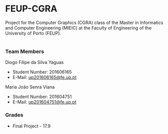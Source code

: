# FEUP-CGRA
Project for the Computer Graphics (CGRA) class of the Master in Informatics and Computer Engineering (MIEIC) at the Faculty of Engineering of the University of Porto (FEUP).
<br><br>
### Team Members
Diogo Filipe da Silva Yaguas<br>
* Student Number: 201606165
* E-Mail: up201606165@fe.up.pt

Maria João Senra Viana
* Student Number: 201604751
* E-Mail: up201604751@fe.up.pt

### Grades

* Final Project - 17.9
